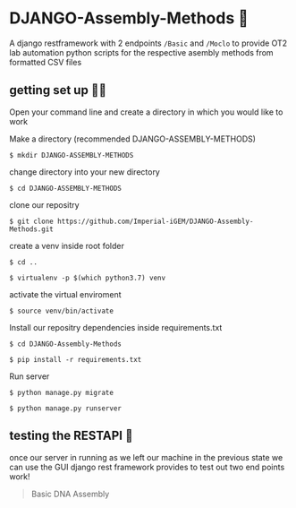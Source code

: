 # DJANGO-Assembly-Methods 🔬

A django restframework with 2 endpoints `/Basic` and `/Moclo` to provide OT2 lab automation python scripts for the respective asembly methods from formatted CSV files

## getting set up 👨‍💻

Open your command line and create a directory in which you would like to work

Make a directory (recommended DJANGO-ASSEMBLY-METHODS)

`$ mkdir DJANGO-ASSEMBLY-METHODS`

change directory into your new directory

`$ cd DJANGO-ASSEMBLY-METHODS`

clone our repositry

`$ git clone https://github.com/Imperial-iGEM/DJANGO-Assembly-Methods.git`

create a venv inside root folder

`$ cd ..`

`$ virtualenv -p $(which python3.7) venv`

activate the virtual enviroment

`$ source venv/bin/activate`

Install our repositry dependencies inside requirements.txt

`$ cd DJANGO-Assembly-Methods`

`$ pip install -r requirements.txt`

Run server

`$ python manage.py migrate`

`$ python manage.py runserver`

## testing the RESTAPI 🧬

once our server in running as we left our machine in the previous state we can use the GUI django rest framework provides to test out two end points work!

> Basic DNA Assembly


